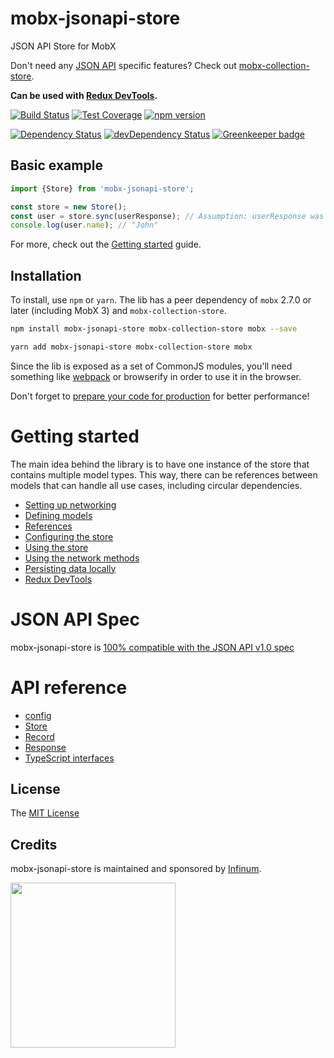 # mobx-jsonapi-store

JSON API Store for MobX

Don't need any [JSON API](http://jsonapi.org/) specific features? Check out [mobx-collection-store](https://github.com/infinum/mobx-collection-store).

**Can be used with [Redux DevTools](https://github.com/infinum/mobx-jsonapi-store/wiki/Redux-DevTools).**

[![Build Status](https://travis-ci.org/infinum/mobx-jsonapi-store.svg?branch=master)](https://travis-ci.org/infinum/mobx-jsonapi-store)
[![Test Coverage](https://codeclimate.com/github/infinum/mobx-jsonapi-store/badges/coverage.svg)](https://codeclimate.com/github/infinum/mobx-jsonapi-store/coverage)
[![npm version](https://badge.fury.io/js/mobx-jsonapi-store.svg)](https://badge.fury.io/js/mobx-jsonapi-store)

[![Dependency Status](https://david-dm.org/infinum/mobx-jsonapi-store.svg)](https://david-dm.org/infinum/mobx-jsonapi-store)
[![devDependency Status](https://david-dm.org/infinum/mobx-jsonapi-store/dev-status.svg)](https://david-dm.org/infinum/mobx-jsonapi-store#info=devDependencies)
[![Greenkeeper badge](https://badges.greenkeeper.io/infinum/mobx-jsonapi-store.svg)](https://greenkeeper.io/)

## Basic example

```javascript
import {Store} from 'mobx-jsonapi-store';

const store = new Store();
const user = store.sync(userResponse); // Assumption: userResponse was received from some API call and it's a valid JSON API response
console.log(user.name); // "John"
```

For more, check out the [Getting started](https://github.com/infinum/mobx-jsonapi-store/wiki/Getting-started) guide.

## Installation

To install, use `npm` or `yarn`. The lib has a peer dependency of `mobx` 2.7.0 or later (including MobX 3) and `mobx-collection-store`.

```bash
npm install mobx-jsonapi-store mobx-collection-store mobx --save
```

```bash
yarn add mobx-jsonapi-store mobx-collection-store mobx
```

Since the lib is exposed as a set of CommonJS modules, you'll need something like [webpack](https://webpack.js.org/) or browserify in order to use it in the browser.

Don't forget to [prepare your code for production](https://webpack.js.org/guides/production/) for better performance!

# Getting started
The main idea behind the library is to have one instance of the store that contains multiple model types. This way, there can be references between models that can handle all use cases, including circular dependencies.

* [Setting up networking](https://github.com/infinum/mobx-jsonapi-store/wiki/Networking)
* [Defining models](https://github.com/infinum/mobx-jsonapi-store/wiki/Defining-models)
* [References](https://github.com/infinum/mobx-jsonapi-store/wiki/References)
* [Configuring the store](https://github.com/infinum/mobx-jsonapi-store/wiki/Configuring-the-store)
* [Using the store](https://github.com/infinum/mobx-jsonapi-store/wiki/Using-the-store)
* [Using the network methods](https://github.com/infinum/mobx-jsonapi-store/wiki/Using-the-network)
* [Persisting data locally](https://github.com/infinum/mobx-jsonapi-store/wiki/Persisting-data-locally)
* [Redux DevTools](https://github.com/infinum/mobx-jsonapi-store/wiki/Redux-DevTools)

# JSON API Spec
mobx-jsonapi-store is [100% compatible with the JSON API v1.0 spec](https://github.com/infinum/mobx-jsonapi-store/wiki/JSON-API-Spec)

# API reference

* [config](https://github.com/infinum/mobx-jsonapi-store/wiki/config)
* [Store](https://github.com/infinum/mobx-jsonapi-store/wiki/Store)
* [Record](https://github.com/infinum/mobx-jsonapi-store/wiki/Record)
* [Response](https://github.com/infinum/mobx-jsonapi-store/wiki/Response)
* [TypeScript interfaces](https://github.com/infinum/mobx-jsonapi-store/wiki/Interfaces)

## License

The [MIT License](LICENSE)

## Credits

mobx-jsonapi-store is maintained and sponsored by
[Infinum](http://www.infinum.co).

<img src="https://infinum.co/infinum.png" width="264">
